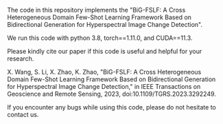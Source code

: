 The code in this repository implements the "BiG-FSLF: A Cross Heterogeneous Domain Few-Shot Learning Framework Based on Bidirectional Generation for Hyperspectral Image Change Detection".

We run this code with python 3.8, torch==1.11.0, and CUDA==11.3.

Please kindly cite our paper if this code is useful and helpful for your research.

X. Wang, S. Li, X. Zhao, K. Zhao, "BiG-FSLF: A Cross Heterogeneous Domain Few-Shot Learning Framework Based on Bidirectional Generation for Hyperspectral Image Change Detection," in IEEE Transactions on Geoscience and Remote Sensing, 2023, doi:10.1109/TGRS.2023.3292249.

If you encounter any bugs while using this code, please do not hesitate to contact us.
